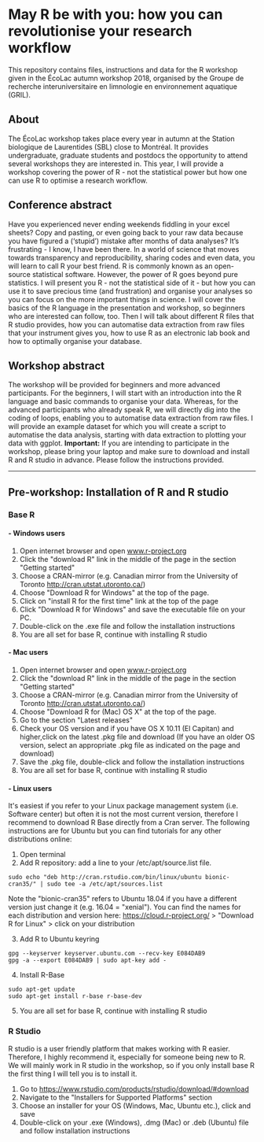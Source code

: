 # May R be with you: how you can revolutionise your research workflow
This repository contains files, instructions and data for the R workshop given in the ÉcoLac autumn workshop 2018, organised by the Groupe de recherche interuniversitaire en limnologie en environnement aquatique (GRIL).

## About
The ÉcoLac workshop takes place every year in autumn at the Station biologique de Laurentides (SBL) close to Montréal. It provides undergraduate, graduate students and postdocs the opportunity to attend several workshops they are interested in. This year, I will provide a workshop covering the power of R - not the statistical power but how one can use R to optimise a research workflow.

## Conference abstract
Have you experienced never ending weekends fiddling in your excel sheets? Copy and pasting, or even going back to your raw data because you have figured a (‘stupid’) mistake after months of data analyses? It’s frustrating - I know, I have been there. In a world of science that moves towards transparency and reproducibility, sharing codes and even data, you will learn to call R your best friend. R is commonly known as an open-source statistical software. However, the power of R goes beyond pure statistics. I will present you R - not the statistical side of it - but how you can use it to save precious time (and frustration) and organise your analyses so you can focus on the more important things in science. I will cover the basics of the R language in the presentation and workshop, so beginners who are interested can follow, too. Then I will talk about different R files that R studio provides, how you can automatise data extraction from raw files that your instrument gives you, how to use R as an electronic lab book and how to optimally organise your database.

## Workshop abstract
The workshop will be provided for beginners and more advanced participants. For the beginners, I will start with an introduction into the R language and basic commands to organise your data. Whereas, for the advanced participants who already speak R, we will directly dig into the coding of loops, enabling you to automatise data extraction from raw files. I will provide an example dataset for which you will create a script to automatise the data analysis, starting with data extraction to plotting your data with ggplot.
**Important:** If you are intending to participate in the workshop, please bring your laptop and make sure to download and install R and R studio in advance. Please follow the instructions provided.

---
 
## Pre-workshop: Installation of R and R studio
### Base R
#### - Windows users
1. Open internet browser and open www.r-project.org
2. Click the "download R" link in the middle of the page in the section "Getting started"
3. Choose a CRAN-mirror (e.g. Canadian mirror from the University of Toronto http://cran.utstat.utoronto.ca/)
4. Choose "Download R for Windows" at the top of the page.
5. Click on "install R for the first time" link at the top of the page
6. Click "Download R for Windows" and save the executable file on your PC.
7. Double-click on the .exe file and follow the installation instructions
8. You are all set for base R, continue with installing R studio

#### - Mac users
1. Open internet browser and open www.r-project.org
2. Click the "download R" link in the middle of the page in the section "Getting started"
3. Choose a CRAN-mirror (e.g. Canadian mirror from the University of Toronto http://cran.utstat.utoronto.ca/)
4. Choose "Download R for (Mac) OS X" at the top of the page.
5. Go to the section "Latest releases"
6. Check your OS version and if you have OS X 10.11 (El Capitan) and higher,click on the latest .pkg file and download (If you have an older OS version, select an appropriate .pkg file as indicated on the page and download)
7. Save the .pkg file, double-click and follow the installation instructions
8. You are all set for base R, continue with installing R studio

#### - Linux users
It's easiest if you refer to your Linux package management system (i.e. Software center) but often it is not the most current version, therefore I recommend to download R Base directly from a Cran server. The following instructions are for Ubuntu but you can find tutorials for any other distributions online:

1. Open terminal
2. Add R repository: add a line to your /etc/apt/source.list file. 
```
sudo echo "deb http://cran.rstudio.com/bin/linux/ubuntu bionic-cran35/" | sudo tee -a /etc/apt/sources.list
```
   Note the "bionic-cran35" refers to Ubuntu 18.04 if you have a different version just change it (e.g. 16.04 = "xenial").   You can find the names for each distribution and version here: https://cloud.r-project.org/ > "Download R for Linux" > click on your distribution
  
3. Add R to Ubuntu keyring
```
gpg --keyserver keyserver.ubuntu.com --recv-key E084DAB9
gpg -a --export E084DAB9 | sudo apt-key add -
```
4. Install R-Base
```
sudo apt-get update
sudo apt-get install r-base r-base-dev
```
5. You are all set for base R, continue with installing R studio

### R Studio
R studio is a user friendly platform that makes working with R easier. Therefore, I highly recommend it, especially for someone being new to R. We will mainly work in R studio in the workshop, so if you only install base R the first thing I will tell you is to install it.
1. Go to https://www.rstudio.com/products/rstudio/download/#download
2. Navigate to the "Installers for Supported Platforms" section
3. Choose an installer for your OS (Windows, Mac, Ubuntu etc.), click and save
4. Double-click on your .exe (Windows), .dmg (Mac) or .deb (Ubuntu) file and follow installation instructions
